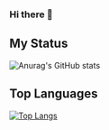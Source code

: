### Hi there 👋

## My Status
![Anurag's GitHub stats](https://github-readme-stats.vercel.app/api?username=BrunoFgR&show_icons=true&theme=radical) 


## Top Languages
[![Top Langs](https://github-readme-stats.vercel.app/api/top-langs/?username=BrunoFgR&langs_count=8)](https://github.com/anuraghazra/github-readme-stats)




<!--
**BrunoFgR/BrunoFgR** is a ✨ _special_ ✨ repository because its `README.md` (this file) appears on your GitHub profile.

Here are some ideas to get you started:

- 🔭 I’m currently working on ...
- 🌱 I’m currently learning ...
- 👯 I’m looking to collaborate on ...
- 🤔 I’m looking for help with ...
- 💬 Ask me about ...
- 📫 How to reach me: ...
- 😄 Pronouns: ...
- ⚡ Fun fact: ...
-->
